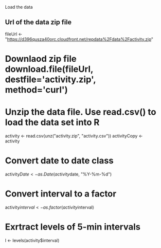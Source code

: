 Load the data

## Url of the data zip file
fileUrl <- "https://d396qusza40orc.cloudfront.net/repdata%2Fdata%2Factivity.zip"

# Downlaod zip file download.file(fileUrl, destfile='activity.zip', method='curl')

# Unzip the data file. Use read.csv() to load the data set into R
activity <- read.csv(unz("activity.zip", "activity.csv"))
activityCopy <- activity

# Convert date to date class
activity$Date <- as.Date(activity$date, "%Y-%m-%d")

# Convert interval to a factor
activity$interval <- as.factor(activity$interval)

# Exrtract levels of 5-min intervals
l <- levels(activity$interval)

